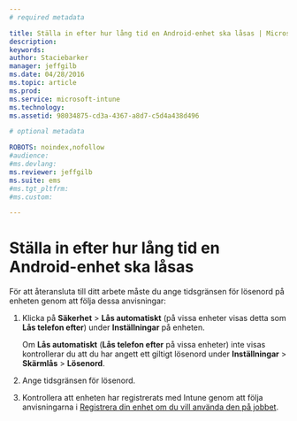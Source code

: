 ```yaml
---
# required metadata

title: Ställa in efter hur lång tid en Android-enhet ska låsas | Microsoft Intune
description:
keywords:
author: Staciebarker
manager: jeffgilb
ms.date: 04/28/2016
ms.topic: article
ms.prod:
ms.service: microsoft-intune
ms.technology:
ms.assetid: 98034875-cd3a-4367-a8d7-c5d4a438d496

# optional metadata

ROBOTS: noindex,nofollow
#audience:
#ms.devlang:
ms.reviewer: jeffgilb
ms.suite: ems
#ms.tgt_pltfrm:
#ms.custom:

---
```


# Ställa in efter hur lång tid en Android-enhet ska låsas
För att återansluta till ditt arbete måste du ange tidsgränsen för lösenord på enheten genom att följa dessa anvisningar:

1.  Klicka på **Säkerhet** &gt; **Lås automatiskt** (på vissa enheter visas detta som **Lås telefon efter**) under **Inställningar** på enheten.

    Om **Lås automatiskt** (**Lås telefon efter** på vissa enheter) inte visas kontrollerar du att du har angett ett giltigt lösenord under **Inställningar** &gt; **Skärmlås** &gt; **Lösenord**.

2.  Ange tidsgränsen för lösenord.

3.  Kontrollera att enheten har registrerats med Intune genom att följa anvisningarna i [Registrera din enhet om du vill använda den på jobbet](http://go.microsoft.com/fwlink/?LinkId=519071).



<!--HONumber=May16_HO1-->


